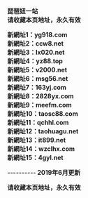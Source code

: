 <p><b>琵琶妞一站<br>
请收藏本页地址，永久有效<br>

新網址1：yg918.com<br>
新網址2：ccw8.net<br>
新網址3：lx020.net<br>
新網址4：yz88.top<br>
新網址5：v2000.net<br>
新網址6：msg56.net<br>
新網址7：163yj.com<br>
新網址8：2828yx.com<br>
新網址9：meefm.com<br>
新網址10：taosc88.com<br>
新網址11：qchhl.com<br>
新網址12：taohuagu.net<br>
新網址13：it899.net<br>
新網址14：wzclhx.com<br>
新網址15：4gyl.net<br>

---------- 2019年6月更新<br>

请收藏本页地址，永久有效</b></p>
